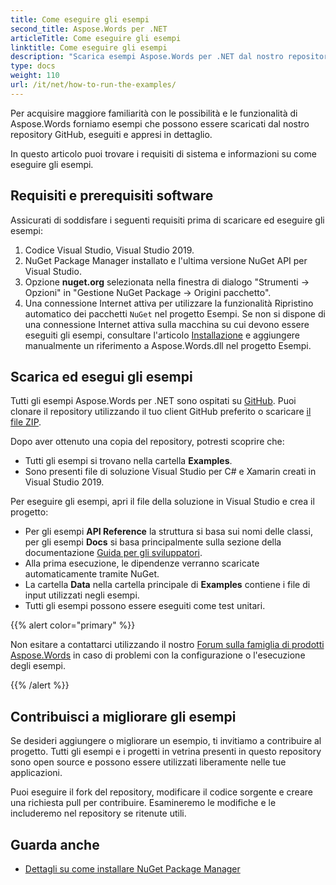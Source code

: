 ```yaml
---
title: Come eseguire gli esempi
second_title: Aspose.Words per .NET
articleTitle: Come eseguire gli esempi
linktitle: Come eseguire gli esempi
description: "Scarica esempi Aspose.Words per .NET dal nostro repository GitHub e scopri come eseguirli per acquisire maggiore familiarità con le possibilità e le funzionalità di Aspose.Words utilizzando C#."
type: docs
weight: 110
url: /it/net/how-to-run-the-examples/
---
```


Per acquisire maggiore familiarità con le possibilità e le funzionalità di Aspose.Words forniamo esempi che possono essere scaricati dal nostro repository GitHub, eseguiti e appresi in dettaglio.

In questo articolo puoi trovare i requisiti di sistema e informazioni su come eseguire gli esempi.

## Requisiti e prerequisiti software

Assicurati di soddisfare i seguenti requisiti prima di scaricare ed eseguire gli esempi:

1. Codice Visual Studio, Visual Studio 2019.
2. NuGet Package Manager installato e l'ultima versione NuGet API per Visual Studio.
3. Opzione **nuget.org** selezionata nella finestra di dialogo "Strumenti → Opzioni" in "Gestione NuGet Package → Origini pacchetto".
4. Una connessione Internet attiva per utilizzare la funzionalità Ripristino automatico dei pacchetti `NuGet` nel progetto Esempi. Se non si dispone di una connessione Internet attiva sulla macchina su cui devono essere eseguiti gli esempi, consultare l'articolo [Installazione](/words/it/net/installation/) e aggiungere manualmente un riferimento a Aspose.Words.dll nel progetto Esempi.

## Scarica ed esegui gli esempi

Tutti gli esempi Aspose.Words per .NET sono ospitati su [GitHub](https://github.com/aspose-words/Aspose.Words-for-.NET). Puoi clonare il repository utilizzando il tuo client GitHub preferito o scaricare [il file ZIP](https://github.com/aspose-words/Aspose.Words-for-.NET/archive/master.zip).

Dopo aver ottenuto una copia del repository, potresti scoprire che:

- Tutti gli esempi si trovano nella cartella **Examples**.
- Sono presenti file di soluzione Visual Studio per C# e Xamarin creati in Visual Studio 2019.

Per eseguire gli esempi, apri il file della soluzione in Visual Studio e crea il progetto:

- Per gli esempi **API Reference** la struttura si basa sui nomi delle classi, per gli esempi **Docs** si basa principalmente sulla sezione della documentazione [Guida per gli sviluppatori](/words/it/net/developer-guide/).
- Alla prima esecuzione, le dipendenze verranno scaricate automaticamente tramite NuGet.
- La cartella **Data** nella cartella principale di **Examples** contiene i file di input utilizzati negli esempi.
- Tutti gli esempi possono essere eseguiti come test unitari.

{{% alert color="primary" %}}

Non esitare a contattarci utilizzando il nostro [Forum sulla famiglia di prodotti Aspose.Words](https://forum.aspose.com/c/words/8) in caso di problemi con la configurazione o l'esecuzione degli esempi.

{{% /alert %}}

## Contribuisci a migliorare gli esempi

Se desideri aggiungere o migliorare un esempio, ti invitiamo a contribuire al progetto. Tutti gli esempi e i progetti in vetrina presenti in questo repository sono open source e possono essere utilizzati liberamente nelle tue applicazioni.

Puoi eseguire il fork del repository, modificare il codice sorgente e creare una richiesta pull per contribuire. Esamineremo le modifiche e le includeremo nel repository se ritenute utili.

## Guarda anche

- [Dettagli su come installare NuGet Package Manager](https://docs.microsoft.com/nuget/guides/install-nuget)
